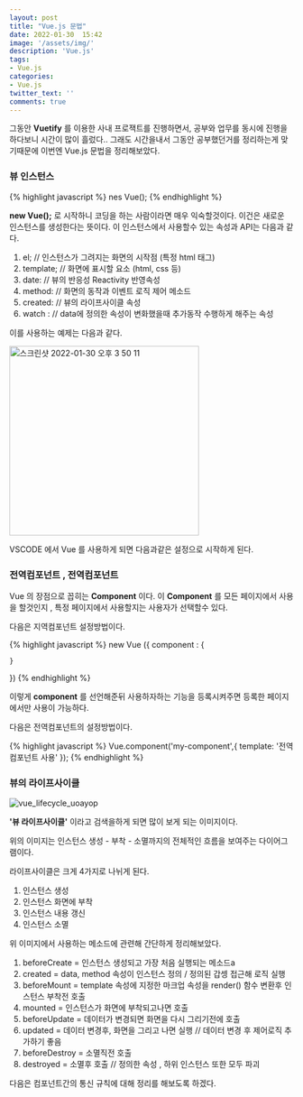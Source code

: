 ```yaml
---
layout: post
title: "Vue.js 문법"
date: 2022-01-30  15:42
image: '/assets/img/'
description: 'Vue.js'
tags:
- Vue.js
categories:
- Vue.js
twitter_text: ''
comments: true
---
```

그동안 __Vuetify__ 를 이용한 사내 프로잭트를 진행하면서, 공부와 업무를 동시에 진행을 하다보니 시간이 많이 흘렀다.. 그래도 시간을내서 그동안 공부했던거를 정리하는게 맞기때문에 이번엔 Vue.js 문법을 정리해보았다.

### 뷰 인스턴스 ###
{% highlight javascript %}
nes Vue();
{% endhighlight %}

__new Vue();__ 로 시작하니 코딩을 하는 사람이라면 매우 익숙할것이다.
이건은 새로운 인스턴스를 생성한다는 뜻이다. 이 인스턴스에서 사용할수 있는 속성과 API는 다음과 같다.

1. el; // 인스턴스가 그려지는 화면의 시작점 (특정 html 태그)
2. template; // 화면에 표시할 요소 (html, css 등)
3. date: // 뷰의 반응성 Reactivity 반영속성
4. method: // 화면의 동작과 이벤트 로직 제어 메소드
5. created: // 뷰의 라이프사이클 속성
6. watch : // data에 정의한 속성이 변화했을때 추가동작 수행하게 해주는 속성

이를 사용하는 예제는 다음과 같다. 

<img width="336" alt="스크린샷 2022-01-30 오후 3 50 11" src="https://user-images.githubusercontent.com/58337935/151689848-b8c5b5d6-aa38-48cc-ac40-e5c5e6cd1bbc.png">

VSCODE 에서 Vue 를 사용하게 되면 다음과같은 설정으로 시작하게 된다.



### 전역컴포넌트 , 전역컴포넌트 ###
Vue 의 장점으로 꼽히는 __Component__ 이다.
이 __Component__ 를 모든 페이지에서 사용을 할것인지 , 특정 페이지에서 사용할지는 사용자가 선택할수 있다. 

다음은 지역컴포넌트 설정방법이다.

{% highlight javascript %}
new Vue ({
    component : {

    }
})
{% endhighlight %}

이렇게 __component__ 를 선언해준뒤 사용하자하는 기능을 등록시켜주면 등록한 페이지에서만 사용이 가능하다.

다음은 전역컴포넌트의 설정방법이다.

{% highlight javascript %}
Vue.component('my-component',{
    template: '전역컴포넌트 사용'
});
{% endhighlight %}

### 뷰의 라이프사이클 ###

![vue_lifecycle_uoayop](https://user-images.githubusercontent.com/58337935/151690027-59a87b73-4472-46b6-9008-e8004b5a7350.png)

__'뷰 라이프사이클'__ 이라고 검색을하게 되면 많이 보게 되는 이미지이다.

위의 이미지는 인스턴스 생성 - 부착 - 소멸까지의 전체적인 흐름을 보여주는 다이어그램이다.

라이프사이클은 크게 4가지로 나뉘게 된다.

1. 인스턴스 생성
2. 인스턴스 화면에 부착
3. 인스턴스 내용 갱신
4. 인스턴스 소멸

위 이미지에서 사용하는 메소드에 관련해 간단하게 정리해보았다.

1. beforeCreate = 인스턴스 생성되고 가장 처음 실행되는 메소드a
2. created = data, method 속성이 인스턴스 정의 / 정의된 갑셍 접근해 로직 실행
3. beforeMount = template 속성에 지정한 마크업 속성을 render() 함수 변환후 인스턴스 부착전 호출
4. mounted = 인스턴스가 화면에 부착되고나면 호출 
5. beforeUpdate = 데이터가 변경되면 화면을 다시 그리기전에 호출 
6. updated = 데이터 변경후, 화면을 그리고 나면 실행 // 데이터 변경 후 제어로직 추가하기 좋음
7. beforeDestroy = 소멸직전 호출 
8. destroyed = 소멸후 호출 // 정의한 속성 , 하위 인스턴스 또한 모두 파괴 

다음은 컴포넌트간의 통신 규칙에 대해 정리를 해보도록 하겠다.